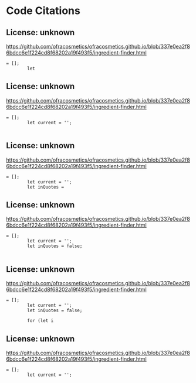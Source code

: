 # Code Citations

## License: unknown
https://github.com/ofracosmetics/ofracosmetics.github.io/blob/337e0ea2f86bdcc6e1f224cd8f68202a19f493f5/ingredient-finder.html

```
= [];
        let
```


## License: unknown
https://github.com/ofracosmetics/ofracosmetics.github.io/blob/337e0ea2f86bdcc6e1f224cd8f68202a19f493f5/ingredient-finder.html

```
= [];
        let current = '';
        
```


## License: unknown
https://github.com/ofracosmetics/ofracosmetics.github.io/blob/337e0ea2f86bdcc6e1f224cd8f68202a19f493f5/ingredient-finder.html

```
= [];
        let current = '';
        let inQuotes =
```


## License: unknown
https://github.com/ofracosmetics/ofracosmetics.github.io/blob/337e0ea2f86bdcc6e1f224cd8f68202a19f493f5/ingredient-finder.html

```
= [];
        let current = '';
        let inQuotes = false;
        
```


## License: unknown
https://github.com/ofracosmetics/ofracosmetics.github.io/blob/337e0ea2f86bdcc6e1f224cd8f68202a19f493f5/ingredient-finder.html

```
= [];
        let current = '';
        let inQuotes = false;
        
        for (let i
```


## License: unknown
https://github.com/ofracosmetics/ofracosmetics.github.io/blob/337e0ea2f86bdcc6e1f224cd8f68202a19f493f5/ingredient-finder.html

```
= [];
        let current = '';
